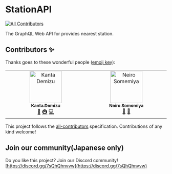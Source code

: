 # StationAPI

<!-- ALL-CONTRIBUTORS-BADGE:START - Do not remove or modify this section -->
[![All Contributors](https://img.shields.io/badge/all_contributors-2-orange.svg?style=flat-square)](#contributors-)
<!-- ALL-CONTRIBUTORS-BADGE:END -->

The GraphQL Web API for provides nearest station.

## Contributors ✨

Thanks goes to these wonderful people ([emoji key](https://allcontributors.org/docs/en/emoji-key)):

<!-- ALL-CONTRIBUTORS-LIST:START - Do not remove or modify this section -->
<!-- prettier-ignore-start -->
<!-- markdownlint-disable -->
<table>
  <tbody>
    <tr>
      <td align="center" valign="top" width="14.28%"><a href="https://sw-saturn.dev"><img src="https://avatars.githubusercontent.com/u/20313668?v=4?s=100" width="100px;" alt="Kanta Demizu"/><br /><sub><b>Kanta Demizu</b></sub></a><br /><a href="#data-Sw-Saturn" title="Data">🔣</a> <a href="#infra-Sw-Saturn" title="Infrastructure (Hosting, Build-Tools, etc)">🚇</a> <a href="https://github.com/TrainLCD/StationAPI/commits?author=Sw-Saturn" title="Code">💻</a></td>
      <td align="center" valign="top" width="14.28%"><a href="https://neiro.work"><img src="https://avatars.githubusercontent.com/u/31317056?v=4?s=100" width="100px;" alt="Neiro Somemiya"/><br /><sub><b>Neiro Somemiya</b></sub></a><br /><a href="#ideas-nirsmmy" title="Ideas, Planning, & Feedback">🤔</a> <a href="#data-nirsmmy" title="Data">🔣</a></td>
    </tr>
  </tbody>
</table>

<!-- markdownlint-restore -->
<!-- prettier-ignore-end -->

<!-- ALL-CONTRIBUTORS-LIST:END -->

This project follows the [all-contributors](https://github.com/all-contributors/all-contributors) specification. Contributions of any kind welcome!

## Join our community(Japanese only)

Do you like this project? Join our Discord community!
[https://discord.gg/7sQhQhnvvw](https://discord.gg/7sQhQhnvvw)